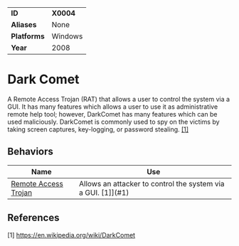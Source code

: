 |||
|---------|------------------------|
|**ID**|**X0004**|
|**Aliases**|None|
|**Platforms**|Windows|
|**Year**| 2008 |


Dark Comet
==========
A Remote Access Trojan (RAT) that allows a user to control the system via a GUI. It has many features which allows a user to use it as administrative remote help tool; however, DarkComet has many features which can be used maliciously. DarkComet is commonly used to spy on the victims by taking screen captures, key-logging, or password stealing. [[1]](#1)

Behaviors
---------
|Name|Use|
|---------------------|-------------------------------------------------------|
|[Remote Access Trojan](https://github.com/MBCProject/mbc-markdown/blob/master/execution/rat.md) | Allows an attacker to control the system via a GUI. [1]](#1)|

References
----------
<a name="1">[1]</a> https://en.wikipedia.org/wiki/DarkComet
 